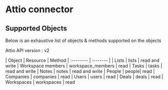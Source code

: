 # Attio connector


## Supported Objects 
Below is an exhaustive list of objects & methods supported on the objects

Attio API version : v2

| Object | Resource | Method
| :-------- | :------- | 
| Lists | lists | read and write
| Workspace members | workspace_members | read
| Tasks  | tasks | read and write
| Notes  | notes | read and write
| People | people| read
| Companies | companies | read
| Users | users | read
| Deals | deals | read
| Workspaces | workspaces | read
